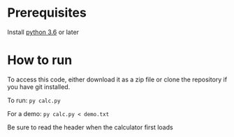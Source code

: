 # Prerequisites
Install [python 3.6](https://www.python.org/downloads/) or later

# How to run
To access this code, either download it as a zip file or clone the repository if you have git installed.

To run: `py calc.py`

For a demo: `py calc.py < demo.txt`

Be sure to read the header when the calculator first loads